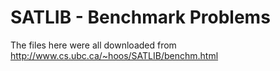 # SATLIB - Benchmark Problems

The files here were all downloaded from http://www.cs.ubc.ca/~hoos/SATLIB/benchm.html
